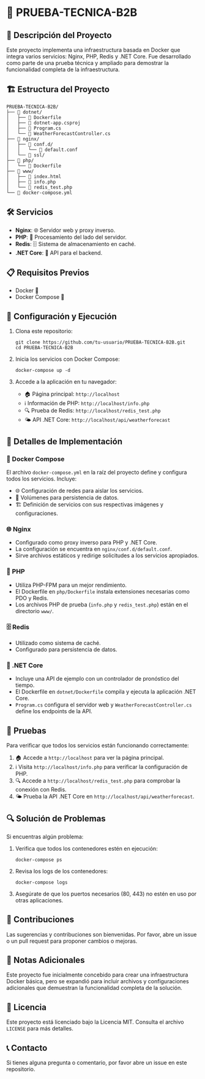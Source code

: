 # 🚀 PRUEBA-TECNICA-B2B


## 🌟 Descripción del Proyecto

Este proyecto implementa una infraestructura basada en Docker que integra varios servicios: Nginx, PHP, Redis y .NET Core. Fue desarrollado como parte de una prueba técnica y ampliado para demostrar la funcionalidad completa de la infraestructura.

## 🏗️ Estructura del Proyecto

```
PRUEBA-TECNICA-B2B/
├── 📁 dotnet/
│   ├── 🐳 Dockerfile
│   ├── 📄 dotnet-app.csproj
│   ├── 📄 Program.cs
│   └── 📄 WeatherForecastController.cs
├── 📁 nginx/
│   ├── 📁 conf.d/
│   │   └── 📄 default.conf
│   └── 📁 ssl/
├── 📁 php/
│   └── 🐳 Dockerfile
├── 📁 www/
│   ├── 📄 index.html
│   ├── 📄 info.php
│   └── 📄 redis_test.php
└── 🐳 docker-compose.yml
```

## 🛠️ Servicios



- **Nginx**: 🌐 Servidor web y proxy inverso.
- **PHP**: 🐘 Procesamiento del lado del servidor.
- **Redis**: 🗄️ Sistema de almacenamiento en caché.
- **.NET Core**: 🎯 API para el backend.

## 📋 Requisitos Previos

- Docker 🐳
- Docker Compose 🐙

## 🚀 Configuración y Ejecución

1. Clona este repositorio:
   ```
   git clone https://github.com/tu-usuario/PRUEBA-TECNICA-B2B.git
   cd PRUEBA-TECNICA-B2B
   ```

2. Inicia los servicios con Docker Compose:
   ```
   docker-compose up -d
   ```

3. Accede a la aplicación en tu navegador:
   - 🏠 Página principal: `http://localhost`
   - ℹ️ Información de PHP: `http://localhost/info.php`
   - 🔍 Prueba de Redis: `http://localhost/redis_test.php`
   - 🌤️ API .NET Core: `http://localhost/api/weatherforecast`

## 🔧 Detalles de Implementación

### 🐳 Docker Compose

El archivo `docker-compose.yml` en la raíz del proyecto define y configura todos los servicios. Incluye:

- 🌐 Configuración de redes para aislar los servicios.
- 💾 Volúmenes para persistencia de datos.
- 🏗️ Definición de servicios con sus respectivas imágenes y configuraciones.

### 🌐 Nginx

- Configurado como proxy inverso para PHP y .NET Core.
- La configuración se encuentra en `nginx/conf.d/default.conf`.
- Sirve archivos estáticos y redirige solicitudes a los servicios apropiados.

### 🐘 PHP

- Utiliza PHP-FPM para un mejor rendimiento.
- El Dockerfile en `php/Dockerfile` instala extensiones necesarias como PDO y Redis.
- Los archivos PHP de prueba (`info.php` y `redis_test.php`) están en el directorio `www/`.

### 🗄️ Redis

- Utilizado como sistema de caché.
- Configurado para persistencia de datos.

### 🎯 .NET Core

- Incluye una API de ejemplo con un controlador de pronóstico del tiempo.
- El Dockerfile en `dotnet/Dockerfile` compila y ejecuta la aplicación .NET Core.
- `Program.cs` configura el servidor web y `WeatherForecastController.cs` define los endpoints de la API.

## 🧪 Pruebas


Para verificar que todos los servicios están funcionando correctamente:

1. 🏠 Accede a `http://localhost` para ver la página principal.
2. ℹ️ Visita `http://localhost/info.php` para verificar la configuración de PHP.
3. 🔍 Accede a `http://localhost/redis_test.php` para comprobar la conexión con Redis.
4. 🌤️ Prueba la API .NET Core en `http://localhost/api/weatherforecast`.

## 🔍 Solución de Problemas

Si encuentras algún problema:

1. Verifica que todos los contenedores estén en ejecución:
   ```
   docker-compose ps
   ```

2. Revisa los logs de los contenedores:
   ```
   docker-compose logs
   ```

3. Asegúrate de que los puertos necesarios (80, 443) no estén en uso por otras aplicaciones.

## 🤝 Contribuciones

Las sugerencias y contribuciones son bienvenidas. Por favor, abre un issue o un pull request para proponer cambios o mejoras.

## 📝 Notas Adicionales

Este proyecto fue inicialmente concebido para crear una infraestructura Docker básica, pero se expandió para incluir archivos y configuraciones adicionales que demuestran la funcionalidad completa de la solución.

## 📜 Licencia

Este proyecto está licenciado bajo la Licencia MIT. Consulta el archivo `LICENSE` para más detalles.

## 📞 Contacto

Si tienes alguna pregunta o comentario, por favor abre un issue en este repositorio.
